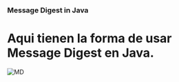 ### Message Digest in Java
# Aqui tienen la forma de usar Message Digest en Java.
![MD](https://cdn.discordapp.com/attachments/753459740335538272/882466961336971314/unknown.png)
